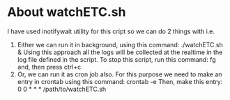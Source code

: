 About watchETC.sh
==================

I have used inotifywait utility for this cript so we can do 2 things with i.e.
1. Either we can run it in background, using this command: ./watchETC.sh &
   Using this approach all the logs will be collected at the realtime in the log file defined in the script.
   To stop this script, run this command: fg
   and, then press ctrl+c
2. Or, we can run it as cron job also. For this purpose we need to make an entry in crontab using this command: crontab -e
   Then, make this entry: 0 0 * * * /path/to/watchETC.sh
